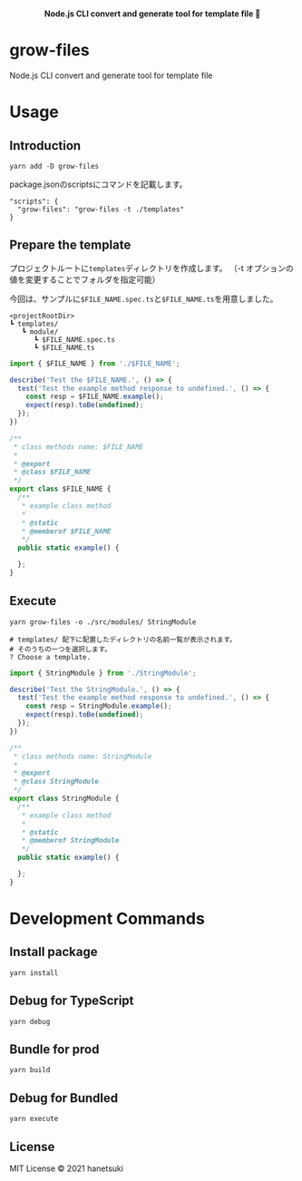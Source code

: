<br>
<p align="center">
<b>Node.js CLI convert and generate tool for template file 🥂</b>
</p>

# grow-files
Node.js CLI convert and generate tool for template file

# Usage
## Introduction
```shell
yarn add -D grow-files
```

package.jsonのscriptsにコマンドを記載します。
```
"scripts": {
  "grow-files": "grow-files -t ./templates"
}
```

## Prepare the template
プロジェクトルートに`templates`ディレクトリを作成します。
（-t オプションの値を変更することでフォルダを指定可能）

今回は、サンプルに`$FILE_NAME.spec.ts`と`$FILE_NAME.ts`を用意しました。
```
<projectRootDir>
┗ templates/
   ┗ module/
      ┗ $FILE_NAME.spec.ts
      ┗ $FILE_NAME.ts
```

```$FILE_NAME.spec.ts
import { $FILE_NAME } from './$FILE_NAME';

describe('Test the $FILE_NAME.', () => {
  test('Test the example method response to undefined.', () => {
    const resp = $FILE_NAME.example();
    expect(resp).toBe(undefined);
  });
})
```

```$FILE_NAME.ts
/**
 * class methods name: $FILE_NAME
 *
 * @export
 * @class $FILE_NAME
 */
export class $FILE_NAME {
  /**
   * example class method
   *
   * @static
   * @memberof $FILE_NAME
   */
  public static example() {

  };
}
```

## Execute
```shell
yarn grow-files -o ./src/modules/ StringModule

# templates/ 配下に配置したディレクトリの名前一覧が表示されます。
# そのうちの一つを選択します。
? Choose a template.
```

```src/modules/StringModule.spec.ts
import { StringModule } from './StringModule';

describe('Test the StringModule.', () => {
  test('Test the example method response to undefined.', () => {
    const resp = StringModule.example();
    expect(resp).toBe(undefined);
  });
})
```

```src/modules/StringModule.ts
/**
 * class methods name: StringModule
 *
 * @export
 * @class StringModule
 */
export class StringModule {
  /**
   * example class method
   *
   * @static
   * @memberof StringModule
   */
  public static example() {

  };
}
```

# Development Commands

## Install package
```shell
yarn install
```

## Debug for TypeScript
```shell
yarn debug
```

## Bundle for prod
```shell
yarn build
```

## Debug for Bundled
```shell
yarn execute
```

## License
MIT License © 2021 hanetsuki